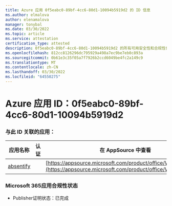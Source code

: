 ```yaml
---
title: Azure 应用 0f5eabc0-89bf-4cc6-80d1-10094b5919d2 的 ID 信息
ms.author: elmalova
author: elenamalova
manager: tonybal
ms.date: 03/30/2022
ms.topic: article
ms.service: attestation
certification_type: attested
description: 0f5eabc0-89bf-4cc6-80d1-10094b5919d2 的所有可用安全性和合规性信息。
ms.openlocfilehash: 812cc8126296dc795929a498a7ec9be7eb0c893a
ms.sourcegitcommit: 0b61e3c35f05a7f7926b2ccd6049be4fc2a149c9
ms.translationtype: MT
ms.contentlocale: zh-CN
ms.lasthandoff: 03/30/2022
ms.locfileid: "64550275"
---
```

# <a name="azure-app-id-0f5eabc0-89bf-4cc6-80d1-10094b5919d2"></a>Azure 应用 ID：0f5eabc0-89bf-4cc6-80d1-10094b5919d2


### <a name="apps-associated-with-this-id"></a>与此 ID 关联的应用：
| **应用名称** | **认证** | **在 AppSource 中查看** |
|--------------|---------------|-----------------------|
| [absentify](../forward/WA200003833.md) |  | [https://appsource.microsoft.com/product/office/WA200003833](https://appsource.microsoft.com/product/office/WA200003833) |

### <a name="microsoft-365-app-compliance-status"></a>Microsoft 365应用合规性状态
- Publisher证明状态：已完成
